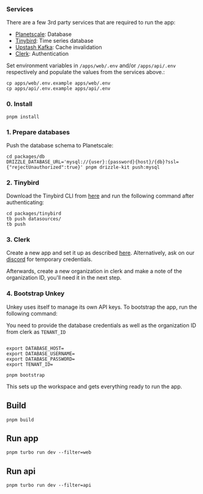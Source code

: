 
### Services

There are a few 3rd party services that are required to run the app:

- [Planetscale](https://planetscale.com?ref=unkey): Database
- [Tinybird](https://www.tinybird.co?ref=unkey): Time series database
- [Upstash Kafka](https://upstash.com/kafka?ref=unkey): Cache invalidation
- [Clerk](https://clerk.com?ref=unkey): Authentication

Set environment variables in `/apps/web/.env` and/or `/apps/api/.env` respectively and populate the values from the services above.:

```sh-session
cp apps/web/.env.example apps/web/.env
cp apps/api/.env.example apps/api/.env
```

### 0. Install

```sh-session
pnpm install
```

### 1. Prepare databases

Push the database schema to Planetscale:

```sh-session
cd packages/db
DRIZZLE_DATABASE_URL='mysql://{user}:{password}{host}/{db}?ssl={"rejectUnauthorized":true}' pnpm drizzle-kit push:mysql
```
### 2. Tinybird

Download the Tinybird CLI from [here](https://www.tinybird.co/docs/cli.html) and run the following command after authenticating:

```sh-session
cd packages/tinybird
tb push datasources/
tb push
```


### 3. Clerk

Create a new app and set it up as described [here](https://clerk.com/docs/nextjs/get-started-with-nextjs).
Alternatively, ask on our [discord](https://unkey.dev/discord) for temporary credentials.

Afterwards, create a new organization in clerk and make a note of the organization ID, you'll need it in the next step.

### 4. Bootstrap Unkey

Unkey uses itself to manage its own API keys. To bootstrap the app, run the following command:

You need to provide the database credentials as well as the organization ID from clerk as `TENANT_ID`

```sh-session

export DATABASE_HOST=
export DATABASE_USERNAME=
export DATABASE_PASSWORD=
export TENANT_ID=

pnpm bootstrap
```

This sets up the workspace and gets everything ready to run the app.


## Build

```sh-session
pnpm build
```

## Run app

```sh-session
pnpm turbo run dev --filter=web
```


## Run api

```sh-session
pnpm turbo run dev --filter=api
```
